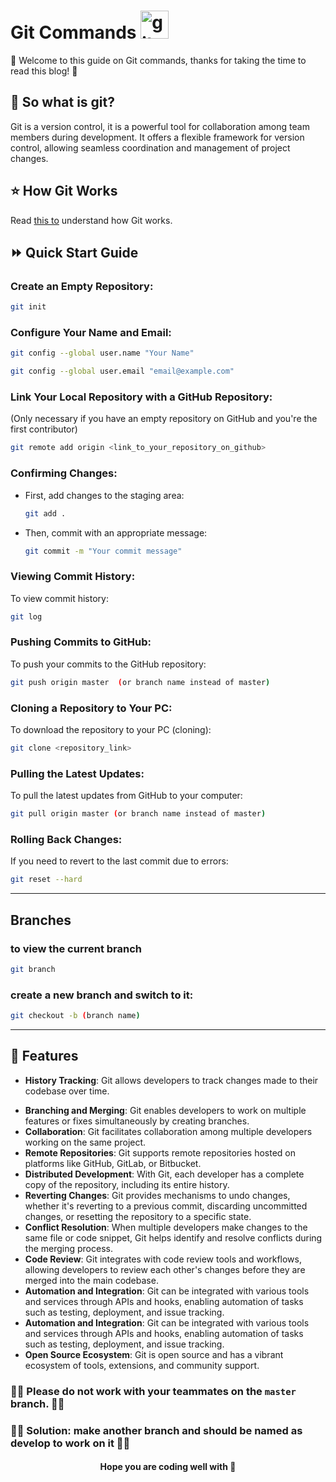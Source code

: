 # Git Commands <img width='45' src='https://git-scm.com/images/logos/downloads/Git-Icon-1788C.png' alt='git Image'> 


🎉 Welcome to this guide on Git commands, thanks for taking the time to read this blog! 🎉

## 🤔 So what is git?

Git is a version control, it is a powerful tool for collaboration among team members during development. It offers a flexible framework for version control, allowing seamless coordination and management of project changes.

## ⭐ How Git Works
Read [this to](how-git-works.md) understand how Git works.

## ⏩ Quick Start Guide

### Create an Empty Repository:

```bash
git init
```

### Configure Your Name and Email:

```bash
git config --global user.name "Your Name"

git config --global user.email "email@example.com"
```

### Link Your Local Repository with a GitHub Repository:

(Only necessary if you have an empty repository on GitHub and you're the first contributor)

```bash
git remote add origin <link_to_your_repository_on_github>
```

### Confirming Changes:

- First, add changes to the staging area:
  ```bash
  git add .
  ```
  
- Then, commit with an appropriate message:
  ```bash
  git commit -m "Your commit message"
  ```

### Viewing Commit History:

To view commit history:
```bash
git log
```

### Pushing Commits to GitHub:

To push your commits to the GitHub repository:

```bash
git push origin master  (or branch name instead of master)
```

### Cloning a Repository to Your PC:

To download the repository to your PC (cloning):

```bash
git clone <repository_link>
```

### Pulling the Latest Updates:

To pull the latest updates from GitHub to your computer:

```bash
git pull origin master (or branch name instead of master)
```

### Rolling Back Changes:

If you need to revert to the last commit due to errors:

```bash
git reset --hard
```

---

## Branches 
 
###  to view the current branch

```bash
git branch
```


### create a new branch and switch to it:

```bash
git checkout -b (branch name)
``` 

--- 

## 🎨 Features

- **History Tracking**: Git allows developers to track changes made to their codebase over time.
* **Branching and Merging**: Git enables developers to work on multiple features or fixes simultaneously by creating branches.
* **Collaboration**: Git facilitates collaboration among multiple developers working on the same project.
* **Remote Repositories**: Git supports remote repositories hosted on platforms like GitHub, GitLab, or Bitbucket.
* **Distributed Development**: With Git, each developer has a complete copy of the repository, including its entire history.
* **Reverting Changes**: Git provides mechanisms to undo changes, whether it's reverting to a previous commit, discarding uncommitted changes, or resetting the repository to a specific state.
* **Conflict Resolution**: When multiple developers make changes to the same file or code snippet, Git helps identify and resolve conflicts during the merging process.
* **Code Review**: Git integrates with code review tools and workflows, allowing developers to review each other's changes before they are merged into the main codebase.
* **Automation and Integration**: Git can be integrated with various tools and services through APIs and hooks, enabling automation of tasks such as testing, deployment, and issue tracking.
* **Automation and Integration**: Git can be integrated with various tools and services through APIs and hooks, enabling automation of tasks such as testing, deployment, and issue tracking.
* **Open Source Ecosystem**: Git is open source and has a vibrant ecosystem of tools, extensions, and community support.

### 🔴🔴 Please do not work with your teammates on the `master` branch. 🔴🔴

### 🔘🔘 Solution: make another branch and should be named as develop to work on it 🔘🔘


<h4 style='text-align:center'>  Hope you are coding well with 🖤 </h4>
